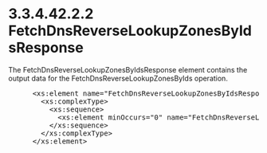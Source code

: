 <html dir="LTR" xmlns:mshelp="http://msdn.microsoft.com/mshelp" xmlns:ddue="http://ddue.schemas.microsoft.com/authoring/2003/5" xmlns:xlink="http://www.w3.org/1999/xlink" xmlns:tool="http://www.microsoft.com/tooltip">
 <body>
 <div id="header">
 <h1 class="heading">3.3.4.42.2.2 FetchDnsReverseLookupZonesByIdsResponse</h1>
 </div>
 <div id="mainSection">
 <div id="mainBody">
 <div id="allHistory" class="saveHistory"></div>
 <div id="sectionSection0" class="section" name="collapseableSection">
 

<p>The FetchDnsReverseLookupZonesByIdsResponse element contains
the output data for the FetchDnsReverseLookupZonesByIds operation.</p>

<dl>
<dd>
<div><pre> &lt;xs:element name=&quot;FetchDnsReverseLookupZonesByIdsResponse&quot;&gt;
   &lt;xs:complexType&gt;
     &lt;xs:sequence&gt;
       &lt;xs:element minOccurs=&quot;0&quot; name=&quot;FetchDnsReverseLookupZonesByIdsResult&quot; nillable=&quot;true&quot; type=&quot;ipam:ArrayOfDnsReverseLookupZone&quot; /&gt;
     &lt;/xs:sequence&gt;
   &lt;/xs:complexType&gt;
 &lt;/xs:element&gt;
</pre></div>
</dd></dl>


 </div>
 </div>
 </div>
 </body>
</html>